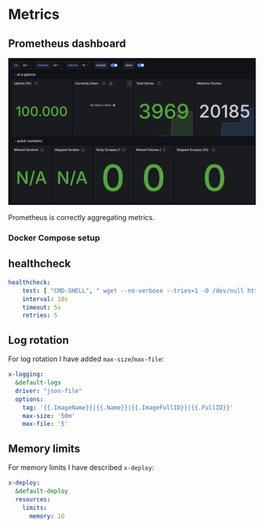 # Metrics

## Prometheus dashboard

![](dashboard.png)

Prometheus is correctly aggregating metrics.


### Docker Compose setup

## healthcheck

```yml
healthcheck:
    test: [ "CMD-SHELL", " wget --no-verbose --tries=1 -O /dev/null http://localhost:9090/-/healthy || exit 1" ]
    interval: 10s
    timeout: 5s
    retries: 5
```

## Log rotation

For log rotation I have added `max-size`/`max-file`:

```yml
x-logging:
  &default-logs
  driver: "json-file"
  options:
    tag: '{{.ImageName}}|{{.Name}}|{{.ImageFullID}}|{{.FullID}}'
    max-size: '50m'
    max-file: '5'
```

## Memory limits

For memory limits I have described `x-deploy`:

```yml
x-deploy:
  &default-deploy
  resources:
    limits:
      memory: 1G
```
